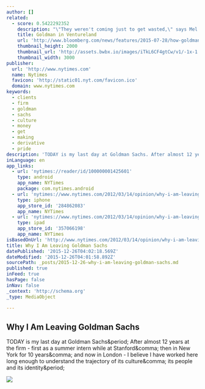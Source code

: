 ```yaml
---
author: []
related:
  - score: 0.5422292352
    description: "\"They weren't coming just to get wasted,\" says Mel Cavaricci-aka DJ Mel-recalling the crowd milling in front of his sound table at a party in March. It was at the height of the annual South by Southwest (SXSW) conference, held in Austin, Texas."
    title: Goldman in Ventureland
    url: 'http://www.bloomberg.com/news/features/2015-07-28/how-goldman-sachs-became-a-tech-investing-powerhouse'
    thumbnail_height: 2000
    thumbnail_url: 'http://assets.bwbx.io/images/iTkL6CF4gtCw/v1/-1x-1.jpg'
    thumbnail_width: 3000
publisher:
  url: 'http://www.nytimes.com'
  name: Nytimes
  favicon: 'http://static01.nyt.com/favicon.ico'
  domain: www.nytimes.com
keywords:
  - clients
  - firm
  - goldman
  - sachs
  - culture
  - money
  - get
  - making
  - derivative
  - pride
description: 'TODAY is my last day at Goldman Sachs. After almost 12 years at the firm - first as a summer intern while at Stanford, then in New York for 10 years, and now in London - I believe I have worked here long enough to understand the trajectory of its culture, its people and its identity.'
inLanguage: en
app_links:
  - url: 'nytimes://reader/id/100000001425601'
    type: android
    app_name: NYTimes
    package: com.nytimes.android
  - url: 'nytimes://www.nytimes.com/2012/03/14/opinion/why-i-am-leaving-goldman-sachs.html'
    type: iphone
    app_store_id: '284862083'
    app_name: NYTimes
  - url: 'nytimes://www.nytimes.com/2012/03/14/opinion/why-i-am-leaving-goldman-sachs.html'
    type: ipad
    app_store_id: '357066198'
    app_name: NYTimes
isBasedOnUrl: 'http://www.nytimes.com/2012/03/14/opinion/why-i-am-leaving-goldman-sachs.html?hp&_r=1'
title: Why I Am Leaving Goldman Sachs
datePublished: '2015-12-26T04:02:18.569Z'
dateModified: '2015-12-26T04:01:58.892Z'
sourcePath: _posts/2015-12-26-why-i-am-leaving-goldman-sachs.md
published: true
inFeed: true
hasPage: false
inNav: false
_context: 'http://schema.org'
_type: MediaObject

---
```

<article style=""><h1>Why I Am Leaving Goldman Sachs</h1><p>TODAY is my last day at Goldman Sachs&amp;period; After almost 12 years at the firm - first as a summer intern while at Stanford&amp;comma; then in New York for 10 years&amp;comma; and now in London - I believe I have worked here long enough to understand the trajectory of its culture&amp;comma; its people and its identity&amp;period;</p><img src="http://static01.nyt.com/images/2012/03/14/opinion/0314OPEDkerlow/0314OPEDkerlow-articleLarge.jpg" /></article>